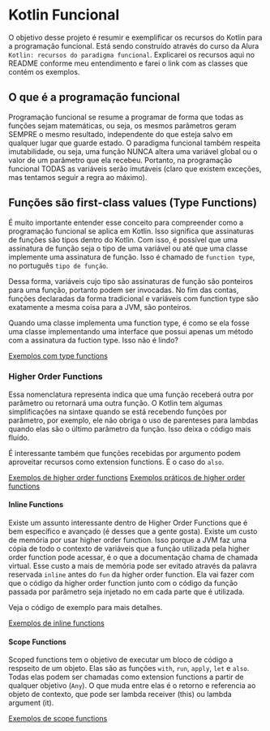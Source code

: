 # Kotlin Funcional

O objetivo desse projeto é resumir e exemplificar os recursos do Kotlin para a programação funcional.
Está sendo construído através do curso da Alura `Kotlin: recursos do paradigma funcional`.
Explicarei os recursos aqui no README conforme meu entendimento e farei o link com as classes que contém os exemplos.

## O que é a programação funcional

Programação funcional se resume a programar de forma que todas as funções sejam matemáticas, ou seja, os mesmos parâmetros
geram SEMPRE o mesmo resultado, independente do que esteja salvo em qualquer lugar que guarde estado. O paradigma funcional
também respeita imutabilidade, ou seja, uma função NUNCA altera uma variável global ou o valor de um parâmetro que ela recebeu.
Portanto, na programação funcional TODAS as variáveis serão imutáveis (claro que existem exceções, mas tentamos
seguir a regra ao máximo). 

## Funções são first-class values (Type Functions)

É muito importante entender esse conceito para compreender como a programação funcional se aplica em Kotlin.
Isso significa que assinaturas de funções são tipos dentro do Kotlin. Com isso, é possível que uma assinatura
de função seja o tipo de uma variável ou até que uma classe implemente uma assinatura de função. Isso é chamado
de `function type`, no português `tipo de função`.

Dessa forma, variáveis cujo tipo são assinaturas de função são ponteiros para uma função, portanto podem ser invocadas.
No fim das contas, funções declaradas da forma tradicional e variáveis com function type são exatamente a mesma coisa 
para a JVM, são ponteiros.

Quando uma classe implementa uma function type, é como se ela fosse uma classe implementando uma interface que possui
apenas um método com a assinatura da fuction type. Isso não é lindo?

[Exemplos com type functions](src/main/kotlin/TypeFunctions.kt)

### Higher Order Functions

Essa nomenclatura representa indica que uma função receberá outra por parâmetro ou retornará uma outra função. O Kotlin
tem algumas simplificações na sintaxe quando se está recebendo funções por parâmetro, por exemplo, ele não obriga o uso
de parenteses para lambdas quando elas são o último parâmetro da função. Isso deixa o código mais fluído.

É interessante também que funções recebidas por argumento podem aproveitar recursos como extension functions. É o caso
do `also`.

[Exemplos de higher order functions](src/main/kotlin/HigherOrderFunctions.kt)
[Exemplos práticos de higher order functions](src/main/kotlin/UtilizacoesPraticasHigherOrderFunctions.kt)

#### Inline Functions

Existe um assunto interessante dentro de Higher Order Functions que é bem específico e avançado (é desses que a gente gosta).
Existe um custo de memória por usar higher order function. Isso porque a JVM faz uma cópia de todo o contexto de variáveis
que a função utilizada pela higher order function pode acessar, é o que a documentação chama de chamada virtual. Esse custo
a mais de memória pode ser evitado através da palavra reservada `inline` antes do `fun` da higher order function. Ela vai fazer
com que o código da higher order function junto com o código da função passada por parâmetro seja injetado no em cada parte que é
utilizada.

Veja o código de exemplo para mais detalhes.

[Exemplos de inline functions](src/main/kotlin/InlineFunctions.kt)

#### Scope Functions

Scoped functions tem o objetivo de executar um bloco de código a respseito de um objeto.
Elas são as funções `with`, `run`, `apply`, `let` e `also`. Todas elas podem ser chamadas como extension functions a partir
de qualquer objetivo (`Any`). O que muda entre elas é o retorno e referencia ao objeto de contexto, que pode ser lambda
receiver (this) ou lambda argument (it).

[Exemplos de scope functions](src/main/kotlin/ScopeFunctions.kt)